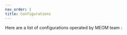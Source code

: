 ```yaml
---
nav_order: 1
title: Configurations
---
```


Here are a list of configurations operated by MEOM team :


